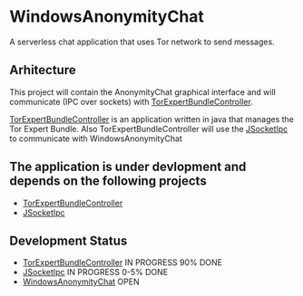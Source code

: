 

# WindowsAnonymityChat
A  serverless chat application that uses Tor network to send messages.


## Arhitecture 

This project will contain the AnonymityChat graphical interface and will communicate (IPC over sockets) with [TorExpertBundleController](https://github.com/batsw/TorExpertBundleController). 

[TorExpertBundleController](https://github.com/batsw/TorExpertBundleController) is an application written in java that manages the Tor Expert Bundle. Also TorExpertBundleController will use the [JSocketIpc](https://github.com/batsw/JSocketIpc) to communicate with  WindowsAnonymityChat


## The application is under devlopment and depends on the following projects
* [TorExpertBundleController](https://github.com/batsw/TorExpertBundleController) 
* [JSocketIpc](https://github.com/batsw/JSocketIpc)


##  Development Status
* [TorExpertBundleController](https://github.com/batsw/TorExpertBundleController) IN PROGRESS 90% DONE
* [JSocketIpc](https://github.com/batsw/JSocketIpc)                               IN PROGRESS 0-5% DONE                              
* [WindowsAnonymityChat](https://github.com/batsw/WindowsAnonymityChat)           OPEN 
